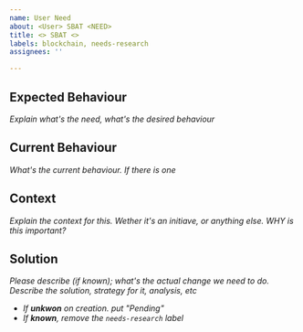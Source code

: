 ```yaml
---
name: User Need
about: <User> SBAT <NEED>
title: <> SBAT <>
labels: blockchain, needs-research
assignees: ''

---
```


## Expected Behaviour

_Explain what's the need, what's the desired behaviour_

## Current Behaviour

_What's the current behaviour. If there is one_

## Context

_Explain the context for this. Wether it's an initiave, or anything else. WHY is this important?_

## Solution

_Please describe (if known); what's the actual change we need to do. Describe the solution, strategy for it, analysis, etc_

 * _If **unkwon** on creation. put "Pending"_
 * _If **known**, remove the `needs-research` label_